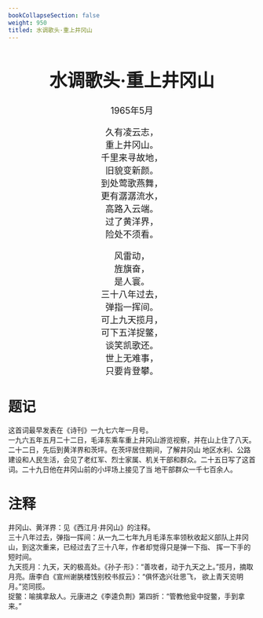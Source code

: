 ```yaml
---
bookCollapseSection: false
weight: 950
titled: 水调歌头·重上井冈山
---
```


<div align="center">

<font size="4">

# 水调歌头·重上井冈山
1965年5月

久有凌云志，  
重上井冈山。  
千里来寻故地，  
旧貌变新颜。  
到处莺歌燕舞，  
更有潺潺流水，  
高路入云端。  
过了黄洋界，  
险处不须看。

风雷动，  
旌旗奋，  
是人寰。  
三十八年过去，  
弹指一挥间。  
可上九天揽月，  
可下五洋捉鳖，  
谈笑凯歌还。  
世上无难事，  
只要肯登攀。

</font>

</div>

# 题记
这首词最早发表在《诗刊》一九七六年一月号。  
一九六五年五月二十二日，毛泽东乘车重上井冈山游览视察，并在山上住了八天。二十二日，先后到黄洋界和茨坪。在茨坪居住期间，了解井冈山
地区水利、公路建设和人民生活，会见了老红军、烈士家属、机关干部和群众。二十五日写了这首词。二十九日他在井冈山前的小坪场上接见了当
地干部群众一千七百余人。

# 注释
井冈山、黄洋界：见《西江月·井冈山》的注释。  
三十八年过去，弹指一挥间：从一九二七年九月毛泽东率领秋收起义部队上井冈山，到这次重来，已经过去了三十八年，作者却觉得只是弹一下指、
挥一下手的短时间。  
九天揽月：九天，天的极高处。《孙子·形》：“善攻者，动于九天之上。”揽月，摘取月亮。唐李白《宣州谢朓楼饯别校书叔云》：“俱怀逸兴壮思飞，
欲上青天览明月。”览同揽。  
捉鳖：喻擒拿敌人。元康进之《李逵负荆》第四折：“管教他瓮中捉鳖，手到拿来。”